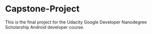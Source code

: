 # Capstone-Project
This is the final project for the Udacity Google Developer Nanodegree Scholarship Android developer course.
